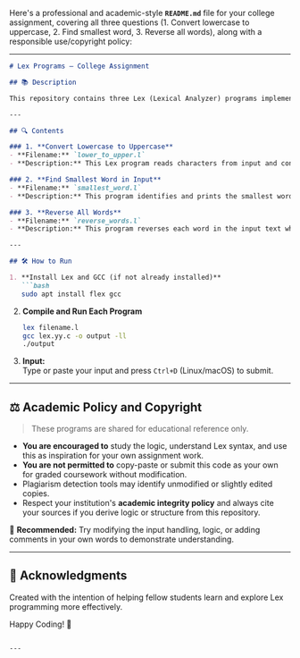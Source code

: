 Here's a professional and academic-style **`README.md`** file for your college assignment, covering all three questions (1. Convert lowercase to uppercase, 2. Find smallest word, 3. Reverse all words), along with a responsible use/copyright policy:

---

```markdown
# Lex Programs – College Assignment

## 📚 Description

This repository contains three Lex (Lexical Analyzer) programs implemented in C/Lex for educational purposes as part of a compiler design/automata assignment. Each program demonstrates basic lexical analysis using pattern matching and regular expressions.

---

## 🔍 Contents

### 1. **Convert Lowercase to Uppercase**
- **Filename:** `lower_to_upper.l`
- **Description:** This Lex program reads characters from input and converts all lowercase alphabets (`a-z`) to their corresponding uppercase equivalents (`A-Z`). All other characters are printed as-is.

### 2. **Find Smallest Word in Input**
- **Filename:** `smallest_word.l`
- **Description:** This program identifies and prints the smallest word (based on character length) from the input text. Words are defined as sequences of alphabetic characters (`a-zA-Z`).

### 3. **Reverse All Words**
- **Filename:** `reverse_words.l`
- **Description:** This program reverses each word in the input text while preserving their order. For example, the input `hello world` will output `olleh dlrow`.

---

## 🛠️ How to Run

1. **Install Lex and GCC (if not already installed)**  
   ```bash
   sudo apt install flex gcc
   ```

2. **Compile and Run Each Program**  
   ```bash
   lex filename.l
   gcc lex.yy.c -o output -ll
   ./output
   ```

3. **Input:**  
   Type or paste your input and press `Ctrl+D` (Linux/macOS) to submit.

---

## ⚖️ Academic Policy and Copyright

> These programs are shared for educational reference only.

- **You are encouraged to** study the logic, understand Lex syntax, and use this as inspiration for your own assignment work.
- **You are not permitted to** copy-paste or submit this code as your own for graded coursework without modification.
- Plagiarism detection tools may identify unmodified or slightly edited copies.
- Respect your institution's **academic integrity policy** and always cite your sources if you derive logic or structure from this repository.

📌 **Recommended:** Try modifying the input handling, logic, or adding comments in your own words to demonstrate understanding.

---

## 🙌 Acknowledgments

Created with the intention of helping fellow students learn and explore Lex programming more effectively.

Happy Coding! 🚀
```

---


